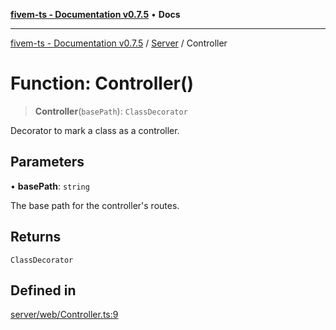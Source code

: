 [**fivem-ts - Documentation v0.7.5**](../../../README.md) • **Docs**

***

[fivem-ts - Documentation v0.7.5](../../../README.md) / [Server](../README.md) / Controller

# Function: Controller()

> **Controller**(`basePath`): `ClassDecorator`

Decorator to mark a class as a controller.

## Parameters

• **basePath**: `string`

The base path for the controller's routes.

## Returns

`ClassDecorator`

## Defined in

[server/web/Controller.ts:9](https://github.com/Purpose-Dev/fivem-ts/blob/main/src/server/web/Controller.ts#L9)

